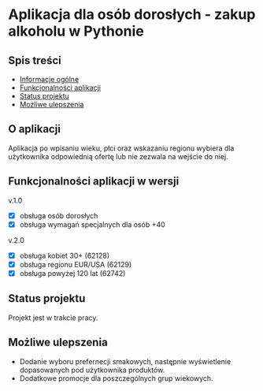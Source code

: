 # Aplikacja dla osób dorosłych - zakup alkoholu w Pythonie

## Spis treści
* [Informacje ogólne](#O-aplikacji)
* [Funkcjonalności aplikacji](#Funkcjonalności-aplikacji-w-wersji)
* [Status projektu](#Status-projektu)
* [Możliwe ulepszenia](#Możliwe-ulepszenia)


## O aplikacji
Aplikacja po wpisaniu wieku, płci oraz wskazaniu regionu wybiera dla użytkownika odpowiednią ofertę lub nie zezwala na wejście do niej.

## Funkcjonalności aplikacji w wersji

v.1.0
- [x] obsługa osób dorosłych
- [x] obsługa wymagań specjalnych dla osób +40

v.2.0
- [x] obsługa kobiet 30+ (62128)
- [x] obsługa regionu EUR/USA (62129)
- [x] obsługa powyżej 120 lat (62742)

## Status projektu
Projekt jest w trakcie pracy.

## Możliwe ulepszenia
- Dodanie wyboru prefernecji smakowych, następnie wyświetlenie dopasowanych pod użytkownika produktów.
- Dodatkowe promocje dla poszczególnych grup wiekowych.



